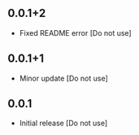 ## 0.0.1+2

- Fixed README error [Do not use]

## 0.0.1+1

- Minor update [Do not use]

## 0.0.1

- Initial release [Do not use]
